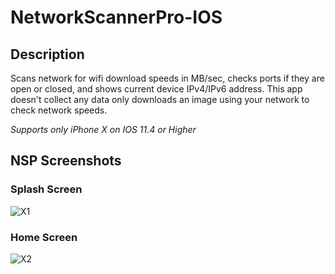 # NetworkScannerPro-IOS

## Description 
Scans network for wifi download speeds in MB/sec, checks ports if they are open or closed, and shows current device IPv4/IPv6 address. This app doesn't collect any data only downloads an image using your network to check network speeds. 

*Supports only iPhone X on IOS 11.4 or Higher* 

## NSP Screenshots


### Splash Screen

![X1](https://github.com/sirakberhane/NetworkScannerPro-IOS/blob/master/Simulator%20Screen%20Shot%20-%20iPhone%20X%20-%202018-08-10%20at%2012.22.57_iphonexspacegrey_portrait.png)


### Home Screen

![X2](https://github.com/sirakberhane/NetworkScannerPro-IOS/blob/master/Simulator%20Screen%20Shot%20-%20iPhone%20X%20-%202018-08-10%20at%2012.23.13_iphonexspacegrey_portrait.png)
